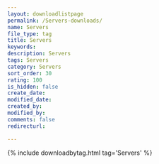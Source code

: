 ```yaml
---
layout: downloadlistpage
permalink: /Servers-downloads/
name: Servers
file_type: tag
title: Servers
keywords:
description: Servers
tags: Servers
category: Servers
sort_order: 30
rating: 100
is_hidden: false
create_date:
modified_date:
created_by:
modified_by:
comments: false
redirecturl:

---
```

 {% include downloadbytag.html tag='Servers' %}
